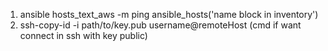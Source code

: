 1) ansible hosts_text_aws -m ping ansible_hosts('name block in inventory')
2) ssh-copy-id -i path/to/key.pub username@remoteHost (cmd if want connect in ssh with key public)
